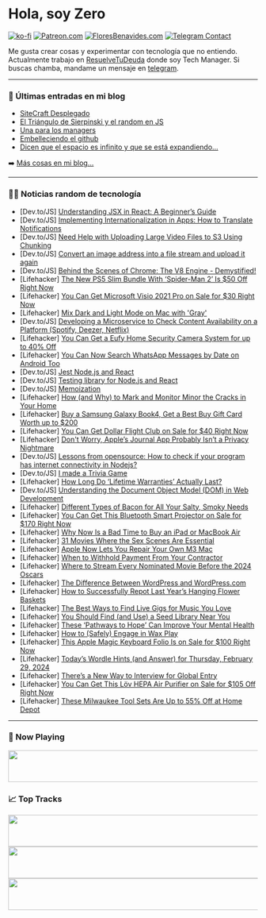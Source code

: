 # Hola, soy Zero

[![ko-fi](https://ko-fi.com/img/githubbutton_sm.svg)](https://ko-fi.com/J3J4N0LUK)
[![Patreon.com](https://img.shields.io/endpoint.svg?url=https%3A%2F%2Fshieldsio-patreon.vercel.app%2Fapi%3Fusername%3Dzerodragon%26type%3Dpatrons&style=for-the-badge)](https://patreon.com/zerodragon)
[![FloresBenavides.com](https://img.shields.io/website?down_message=oops&label=MiBlog&style=for-the-badge&up_message=online&url=https%3A%2F%2Ffloresbenavides.com)](https://floresbenavides.com)
[![Telegram Contact](https://img.shields.io/badge/escr%C3%ADbeme-ZeroDragon-%2326A5E4?style=for-the-badge&logo=telegram)](https://t.me/zerodragon)

Me gusta crear cosas y experimentar con tecnología que no entiendo.
Actualmente trabajo en [ResuelveTuDeuda](http://github.com/resuelve) donde soy Tech Manager.
Si buscas chamba, mandame un mensaje en [telegram](https://t.me/zerodragon).

---

### 📕 Últimas entradas en mi blog
<!-- BLOG-POST-LIST:START -->
- [SiteCraft Desplegado](https://floresbenavides.com/sitecraft-desplegado/)
- [El Triángulo de Sierpinski y el random en JS](https://floresbenavides.com/el-triangulo-de-sierpinski-y-el-random-en-js/)
- [Una para los managers](https://floresbenavides.com/una-para-los-managers/)
- [Embelleciendo el github](https://floresbenavides.com/embelleciendo-el-github/)
- [Dicen que el espacio es infinito y que se está expandiendo…](https://floresbenavides.com/dicen-que-el-espacio-es-infinito-y-que-se-esta-expandiendo/)
<!-- BLOG-POST-LIST:END -->

➡️ [Más cosas en mi blog...](https://floresbenavides.com)

---

### 👨‍💻 Noticias random de tecnología
<!-- TECH-POSTS:START -->
- [Dev.to/JS] [Understanding JSX in React: A Beginner’s Guide](https://dev.to/saikiran76/understanding-jsx-in-react-a-beginners-guide-ean)
- [Dev.to/JS] [Implementing Internationalization in Apps: How to Translate Notifications](https://dev.to/novu/implementing-internationalization-in-apps-how-to-translate-notifications-2cgm)
- [Dev.to/JS] [Need Help with Uploading Large Video Files to S3 Using Chunking](https://dev.to/dkpatel123/need-help-with-uploading-large-video-files-to-s3-using-chunking-47ep)
- [Dev.to/JS] [Convert an image address into a file stream and upload it again](https://dev.to/ydydydq/convert-an-image-address-into-a-file-stream-and-upload-it-again-428o)
- [Dev.to/JS] [Behind the Scenes of Chrome: The V8 Engine - Demystified!](https://dev.to/mohammad1105/behind-the-scenes-of-chrome-the-v8-engine-demystified-1j3o)
- [Lifehacker] [The New PS5 Slim Bundle With ‘Spider-Man 2’ Is $50 Off Right Now](https://lifehacker.com/entertainment/ps5-slim-edition-with-spider-man-2-bundle-discount)
- [Lifehacker] [You Can Get Microsoft Visio 2021 Pro on Sale for $30 Right Now](https://lifehacker.com/tech/microsoft-visio-pro-sale)
- [Lifehacker] [Mix Dark and Light Mode on Mac with &#39;Gray&#39;](https://lifehacker.com/tech/gray-mix-dark-and-light-mode-on-mac)
- [Dev.to/JS] [Developing a Microservice to Check Content Availability on a Platform &lpar;Spotify, Deezer, Netflix&rpar;](https://dev.to/sampseiol1/developing-a-microservice-to-check-content-availability-on-a-platform-spotify-deezer-netflix-5789)
- [Lifehacker] [You Can Get a Eufy Home Security Camera System for up to 40% Off](https://lifehacker.com/tech/eufy-home-security-camera-sale)
- [Lifehacker] [You Can Now Search WhatsApp Messages by Date on Android Too](https://lifehacker.com/tech/how-to-search-for-messages-by-date-on-whatsapp)
- [Dev.to/JS] [Jest Node.js and React](https://dev.to/akmaurya31/jest-nodejs-and-react-kl1)
- [Dev.to/JS] [Testing library for Node.js and React](https://dev.to/akmaurya31/testing-library-for-nodejs-and-react-2nmg)
- [Dev.to/JS] [Memoization](https://dev.to/akmaurya31/memoization-36i2)
- [Lifehacker] [How &lpar;and Why&rpar; to Mark and Monitor Minor the Cracks in Your Home](https://lifehacker.com/home/mark-the-endpoints-of-minor-cracks-in-your-ceiling-or-wall)
- [Lifehacker] [Buy a Samsung Galaxy Book4, Get a Best Buy Gift Card Worth up to $200](https://lifehacker.com/tech/samsung-galaxy-book4-laptop-best-buy-promotion)
- [Lifehacker] [You Can Get Dollar Flight Club on Sale for $40 Right Now](https://lifehacker.com/dollar-flight-club-sale)
- [Lifehacker] [Don&#39;t Worry, Apple’s Journal App Probably Isn’t a Privacy Nightmare](https://lifehacker.com/tech/apples-journal-app-discoverable-by-others)
- [Dev.to/JS] [Lessons from opensource: How to check if your program has internet connectivity in Nodejs?](https://dev.to/ramunarasinga/lessons-from-opensource-how-to-check-if-your-program-has-internet-connectivity-in-nodejs-27f0)
- [Dev.to/JS] [I made a Trivia Game](https://dev.to/arndom/i-made-a-trivia-game-4oj2)
- [Lifehacker] [How Long Do ‘Lifetime Warranties’ Actually Last?](https://lifehacker.com/money/how-long-do-lifetime-warranties-actually-last)
- [Dev.to/JS] [Understanding the Document Object Model &lpar;DOM&rpar; in Web Development](https://dev.to/mahabubr/understanding-the-document-object-model-dom-in-web-development-4951)
- [Lifehacker] [Different Types of Bacon for All Your Salty, Smoky Needs](https://lifehacker.com/food-drink/all-the-different-types-of-bacon)
- [Lifehacker] [You Can Get This Bluetooth Smart Projector on Sale for $170 Right Now](https://lifehacker.com/tech/bluetooth-smart-projector-sale)
- [Lifehacker] [Why Now Is a Bad Time to Buy an iPad or MacBook Air](https://lifehacker.com/tech/dont-buy-an-ipad-or-macbook-air-now)
- [Lifehacker] [31 Movies Where the Sex Scenes Are Essential](https://lifehacker.com/entertainment/the-best-movies-where-the-sex-scenes-are-essential)
- [Lifehacker] [Apple Now Lets You Repair Your Own M3 Mac](https://lifehacker.com/tech/how-to-repair-m3-mac)
- [Lifehacker] [When to Withhold Payment From Your Contractor](https://lifehacker.com/money/when-to-withhold-contractor-payment)
- [Lifehacker] [Where to Stream Every Nominated Movie Before the 2024 Oscars](https://lifehacker.com/entertainment/where-to-stream-2024-oscar-nominees)
- [Lifehacker] [The Difference Between WordPress and WordPress.com](https://lifehacker.com/tech/the-difference-between-wordpress-and-wordpresscom)
- [Lifehacker] [How to Successfully Repot Last Year’s Hanging Flower Baskets](https://lifehacker.com/home/how-to-repot-old-hanging-flower-basket)
- [Lifehacker] [The Best Ways to Find Live Gigs for Music You Love](https://lifehacker.com/tech/the-best-ways-to-find-live-music-gigs)
- [Lifehacker] [You Should Find &lpar;and Use&rpar; a Seed Library Near You](https://lifehacker.com/home/how-to-find-and-use-a-seed-library)
- [Lifehacker] [These ‘Pathways to Hope’ Can Improve Your Mental Health](https://lifehacker.com/health/pathways-to-hope-to-create-turning-point-in-mental-health)
- [Lifehacker] [How to &lpar;Safely&rpar; Engage in Wax Play](https://lifehacker.com/relationships/how-to-do-wax-play-safely)
- [Lifehacker] [This Apple Magic Keyboard Folio Is on Sale for $100 Right Now](https://lifehacker.com/apple-magic-keyboard-folio-sale)
- [Lifehacker] [Today’s Wordle Hints &lpar;and Answer&rpar; for Thursday, February 29, 2024](https://lifehacker.com/entertainment/wordle-hint-answer-today)
- [Lifehacker] [There’s a New Way to Interview for Global Entry](https://lifehacker.com/travel/global-entry-on-departure)
- [Lifehacker] [You Can Get This Löv HEPA Air Purifier on Sale for $105 Off Right Now](https://lifehacker.com/home/lov-hepa-air-purifier-sale)
- [Lifehacker] [These Milwaukee Tool Sets Are Up to 55% Off at Home Depot](https://lifehacker.com/home/these-milwaukee-tool-sets-are-up-to-55-off-right-now-at-home-depot)<!-- TECH-POSTS:END -->

---

### 🎵 Now Playing
<a href="https://spotify-now-playing-dun.vercel.app/now-playing?open"><img src="https://spotify-now-playing-dun.vercel.app/now-playing" width="540" height="64"></a>

### 📈 Top Tracks
<a href="https://spotify-now-playing-dun.vercel.app/top-tracks?i=1&open"><img src="https://spotify-now-playing-dun.vercel.app/top-tracks?i=1" width="540" height="64"></a>
<a href="https://spotify-now-playing-dun.vercel.app/top-tracks?i=2&open"><img src="https://spotify-now-playing-dun.vercel.app/top-tracks?i=2" width="540" height="64"></a>
<a href="https://spotify-now-playing-dun.vercel.app/top-tracks?i=3&open"><img src="https://spotify-now-playing-dun.vercel.app/top-tracks?i=3" width="540" height="64"></a>

